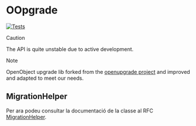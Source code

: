 # OOpgrade

[![Tests](https://github.com/gisce/oopgrade/actions/workflows/tests.yml/badge.svg)](https://github.com/gisce/oopgrade/actions/workflows/tests.yml)

> [!CAUTION]  
> The API is quite unstable due to active development.

> [!NOTE]
> OpenObject upgrade lib forked from the [openupgrade project](https://github.com/OCA/OpenUpgrade/tree/5.0/bin/openupgrade) and improved and adapted to meet our needs.


## MigrationHelper

Per ara podeu consultar la documentació de la classe al RFC [MigrationHelper](https://rfc.gisce.net/t/migrationhelper/2500).
